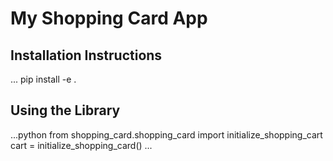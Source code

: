# My Shopping Card App
## Installation Instructions

...
pip install -e .


## Using the Library


...python
from shopping_card.shopping_card import initialize_shopping_cart
cart = initialize_shopping_card()
...
